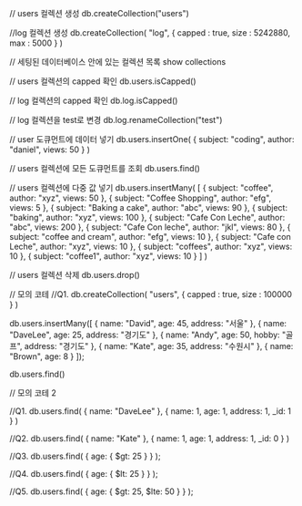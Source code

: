 // users 컬렉션 생성
db.createCollection("users")

//log 컬렉션 생성
db.createCollection(
    "log", 
    { capped : true, size : 5242880, max : 5000 } 
)

// 세팅된 데이터베이스 안에 있는 컬렉션 목록
show collections

// users 컬렉션의 capped 확인
db.users.isCapped()

// log 컬렉션의 capped 확인
db.log.isCapped()

// log 컬렉션을 test로 변경
db.log.renameCollection("test")

// user 도큐먼트에 데이터 넣기
db.users.insertOne(
     { subject: "coding", author: "daniel", views: 50 }
)

// users 컬렉션에 모든 도큐먼트를 조회
db.users.find()

// users 컬렉션에 다중 값 넣기 
db.users.insertMany(
   [
     { subject: "coffee", author: "xyz", views: 50 },
     { subject: "Coffee Shopping", author: "efg", views: 5 },
     { subject: "Baking a cake", author: "abc", views: 90  },
     { subject: "baking", author: "xyz", views: 100 },
     { subject: "Cafe Con Leche", author: "abc", views: 200 },
     { subject: "Сafe Con leche", author: "jkl", views: 80 },
     { subject: "coffee and cream", author: "efg", views: 10 },
     { subject: "Cafe con Leche", author: "xyz", views: 10 },
     { subject: "coffees", author: "xyz", views: 10 },
     { subject: "coffee1", author: "xyz", views: 10 }
   ]
)

// users 컬렉션 삭제
db.users.drop()


// 모의 코테
//Q1.
db.createCollection(
    "users", 
    { capped : true, size : 100000 } 
)

db.users.insertMany([
  { name: "David", age: 45, address: "서울" },
  { name: "DaveLee", age: 25, address: "경기도" },
  { name: "Andy", age: 50, hobby: "골프", address: "경기도" },
  { name: "Kate", age: 35, address: "수원시" },
  { name: "Brown", age: 8 }
]);

db.users.find()


// 모의 코테 2

//Q1.
db.users.find(
  { name: "DaveLee" },
  { name: 1, age: 1, address: 1, _id: 1 }
)

//Q2.
db.users.find(
  { name: "Kate" },
  { name: 1, age: 1, address: 1, _id: 0 }
)

//Q3.
db.users.find(
  { age: { $gt: 25 } }
);

//Q4.
db.users.find(
  { age: { $lt: 25 } }
);

//Q5.
db.users.find(
  { 
    age: { $gt: 25, $lte: 50 } 
  }
);
